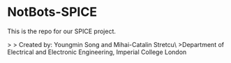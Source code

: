 # NotBots-SPICE
<p>
This is the repo for our SPICE project.
</p>
>
> Created by: Youngmin Song and Mihai-Catalin Stretcu\
>Department of Electrical and Electronic Engineering, Imperial College London
